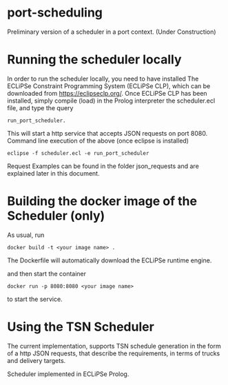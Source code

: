 # port-scheduling
Preliminary version of a scheduler in a port context.
(Under Construction)

# Running the scheduler locally
In order to run the scheduler locally, you need to have installed The ECLiPSe Constraint Programming System (ECLiPSe CLP), which can be downloaded from https://eclipseclp.org/.
Once ECLiPSe CLP has been installed, simply compile (load) in the Prolog interpreter the scheduler.ecl file, and type the query

```run_port_scheduler.```

This will start a http service that accepts JSON requests on port 8080.
Command line execution of the above (once eclipse is installed)

```eclipse -f scheduler.ecl -e run_port_scheduler ```

Request Examples can be found in the folder json_requests and are explained later in this document.

# Building the docker image of the Scheduler (only)
As usual, run 

``` docker build -t <your image name> . ```

The Dockerfile will automatically download the ECLiPSe runtime engine.

and then start the container 

``` docker run -p 8080:8080 <your image name> ```

to start the service. 

# Using the TSN Scheduler
The current implementation, supports TSN schedule generation in the form of a http JSON requests, that describe the requirements, in terms of trucks and delivery targets.




Scheduler implemented in ECLiPSe Prolog.
